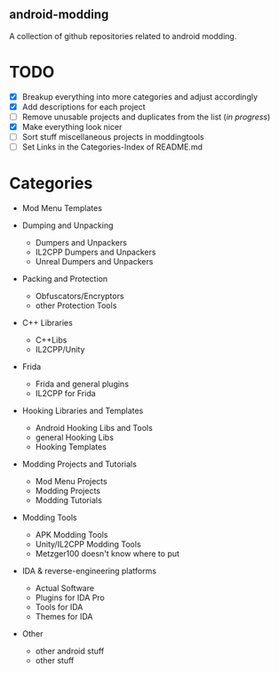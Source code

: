 ## android-modding
A collection of github repositories related to android modding.

# TODO

- [x] Breakup everything into more categories and adjust accordingly 
- [x] Add descriptions for each project 
- [ ] Remove unusable projects and duplicates from the list (*in progress*)
- [X] Make everything look nicer
- [ ] Sort stuff miscellaneous projects in moddingtools
- [ ] Set Links in the Categories-Index of README.md

# Categories
- Mod Menu Templates

- Dumping and Unpacking
  - Dumpers and Unpackers
  - IL2CPP Dumpers and Unpackers
  - Unreal Dumpers and Unpackers

- Packing and Protection
  - Obfuscators/Encryptors
  - other Protection Tools

- C++ Libraries
  - C++Libs
  - IL2CPP/Unity

- Frida
  - Frida and general plugins
  - IL2CPP for Frida

- Hooking Libraries and Templates
  - Android Hooking Libs and Tools
  - general Hooking Libs
  - Hooking Templates

- Modding Projects and Tutorials
  - Mod Menu Projects
  - Modding Projects
  - Modding Tutorials

- Modding Tools
  - APK Modding Tools
  - Unity/IL2CPP Modding Tools
  - Metzger100 doesn't know where to put

- IDA & reverse-engineering platforms
  - Actual Software
  - Plugins for IDA Pro
  - Tools for IDA
  - Themes for IDA

- Other
  - other android stuff
  - other stuff

